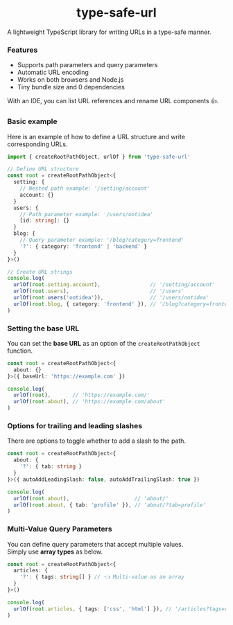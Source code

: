 <h1 align="center">type-safe-url</h1>

A lightweight TypeScript library for writing URLs in a type-safe manner.  

### Features
- Supports path parameters and query parameters
- Automatic URL encoding
- Works on both browsers and Node.js
- Tiny bundle size and 0 dependencies

With an IDE, you can list URL references and rename URL components 👍.  

### Basic example

Here is an example of how to define a URL structure and write corresponding URLs.  

```ts
import { createRootPathObject, urlOf } from 'type-safe-url'

// Define URL structure
const root = createRootPathObject<{
  setting: {
    // Nested path example: '/setting/account'
    account: {}
  }
  users: {
    // Path parameter example: '/users/ootidea'
    [id: string]: {}
  }
  blog: {
    // Query parameter example: '/blog?category=frontend'
    '?': { category: 'frontend' | 'backend' }
  }
}>()

// Create URL strings
console.log(
  urlOf(root.setting.account),                // '/setting/account'
  urlOf(root.users),                          // '/users'
  urlOf(root.users('ootidea')),               // '/users/ootidea'
  urlOf(root.blog, { category: 'frontend' }), // '/blog?category=frontend'
)
```

### Setting the base URL

You can set the **base URL** as an option of the `createRootPathObject` function.  

```ts
const root = createRootPathObject<{
  about: {}
}>({ baseUrl: 'https://example.com' })

console.log(
  urlOf(root),       // 'https://example.com/'
  urlOf(root.about), // 'https://example.com/about'
)
```

### Options for trailing and leading slashes

There are options to toggle whether to add a slash to the path.  

```ts
const root = createRootPathObject<{
  about: {
    '?': { tab: string }
  }
}>({ autoAddLeadingSlash: false, autoAddTrailingSlash: true })

console.log(
  urlOf(root.about),                     // 'about/'
  urlOf(root.about, { tab: 'profile' }), // 'about/?tab=profile'
)
```

### Multi-Value Query Parameters

You can define query parameters that accept multiple values.  
Simply use **array types** as below.  

```ts
const root = createRootPathObject<{
  articles: {
    '?': { tags: string[] } // 👈️ Multi-value as an array
  }
}>()

console.log(
  urlOf(root.articles, { tags: ['css', 'html'] }), // '/articles?tags=css&tags=html'
)
```
